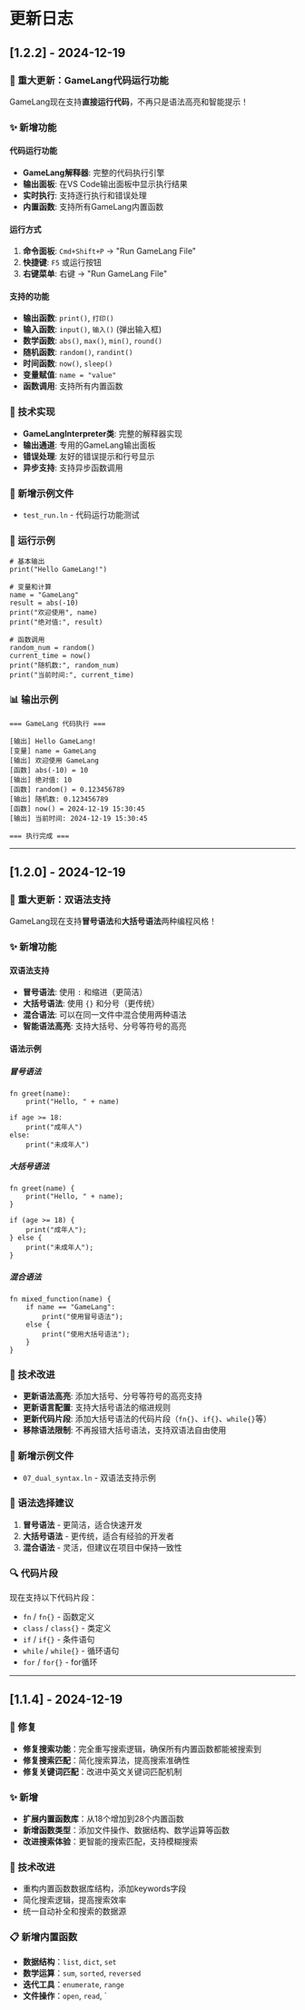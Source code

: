 # 更新日志

## [1.2.2] - 2024-12-19

### 🎉 重大更新：GameLang代码运行功能
GameLang现在支持**直接运行代码**，不再只是语法高亮和智能提示！

### ✨ 新增功能

#### 代码运行功能
- **GameLang解释器**: 完整的代码执行引擎
- **输出面板**: 在VS Code输出面板中显示执行结果
- **实时执行**: 支持逐行执行和错误处理
- **内置函数**: 支持所有GameLang内置函数

#### 运行方式
1. **命令面板**: `Cmd+Shift+P` → "Run GameLang File"
2. **快捷键**: `F5` 或运行按钮
3. **右键菜单**: 右键 → "Run GameLang File"

#### 支持的功能
- **输出函数**: `print()`, `打印()`
- **输入函数**: `input()`, `输入()` (弹出输入框)
- **数学函数**: `abs()`, `max()`, `min()`, `round()`
- **随机函数**: `random()`, `randint()`
- **时间函数**: `now()`, `sleep()`
- **变量赋值**: `name = "value"`
- **函数调用**: 支持所有内置函数

### 🔧 技术实现
- **GameLangInterpreter类**: 完整的解释器实现
- **输出通道**: 专用的GameLang输出面板
- **错误处理**: 友好的错误提示和行号显示
- **异步支持**: 支持异步函数调用

### 📁 新增示例文件
- `test_run.ln` - 代码运行功能测试

### 🎯 运行示例
```ln
# 基本输出
print("Hello GameLang!")

# 变量和计算
name = "GameLang"
result = abs(-10)
print("欢迎使用", name)
print("绝对值:", result)

# 函数调用
random_num = random()
current_time = now()
print("随机数:", random_num)
print("当前时间:", current_time)
```

### 📊 输出示例
```
=== GameLang 代码执行 ===

[输出] Hello GameLang!
[变量] name = GameLang
[输出] 欢迎使用 GameLang
[函数] abs(-10) = 10
[输出] 绝对值: 10
[函数] random() = 0.123456789
[输出] 随机数: 0.123456789
[函数] now() = 2024-12-19 15:30:45
[输出] 当前时间: 2024-12-19 15:30:45

=== 执行完成 ===
```

---

## [1.2.0] - 2024-12-19

### 🎉 重大更新：双语法支持
GameLang现在支持**冒号语法**和**大括号语法**两种编程风格！

### ✨ 新增功能

#### 双语法支持
- **冒号语法**: 使用 `:` 和缩进（更简洁）
- **大括号语法**: 使用 `{}` 和分号（更传统）
- **混合语法**: 可以在同一文件中混合使用两种语法
- **智能语法高亮**: 支持大括号、分号等符号的高亮

#### 语法示例

##### 冒号语法
```ln
fn greet(name):
    print("Hello, " + name)

if age >= 18:
    print("成年人")
else:
    print("未成年人")
```

##### 大括号语法
```ln
fn greet(name) {
    print("Hello, " + name);
}

if (age >= 18) {
    print("成年人");
} else {
    print("未成年人");
}
```

##### 混合语法
```ln
fn mixed_function(name) {
    if name == "GameLang":
        print("使用冒号语法");
    else {
        print("使用大括号语法");
    }
}
```

### 🔧 技术改进
- **更新语法高亮**: 添加大括号、分号等符号的高亮支持
- **更新语言配置**: 支持大括号语法的缩进规则
- **更新代码片段**: 添加大括号语法的代码片段（`fn{}`、`if{}`、`while{}`等）
- **移除语法限制**: 不再报错大括号语法，支持双语法自由使用

### 📁 新增示例文件
- `07_dual_syntax.ln` - 双语法支持示例

### 🎯 语法选择建议
1. **冒号语法** - 更简洁，适合快速开发
2. **大括号语法** - 更传统，适合有经验的开发者
3. **混合语法** - 灵活，但建议在项目中保持一致性

### 🔍 代码片段
现在支持以下代码片段：
- `fn` / `fn{}` - 函数定义
- `class` / `class{}` - 类定义
- `if` / `if{}` - 条件语句
- `while` / `while{}` - 循环语句
- `for` / `for{}` - for循环

---

## [1.1.4] - 2024-12-19

### 🐛 修复
- **修复搜索功能**：完全重写搜索逻辑，确保所有内置函数都能被搜索到
- **修复搜索匹配**：简化搜索算法，提高搜索准确性
- **修复关键词匹配**：改进中英文关键词匹配机制

### ✨ 新增
- **扩展内置函数库**：从18个增加到28个内置函数
- **新增函数类型**：添加文件操作、数据结构、数学运算等函数
- **改进搜索体验**：更智能的搜索匹配，支持模糊搜索

### 🔧 技术改进
- 重构内置函数数据库结构，添加keywords字段
- 简化搜索逻辑，提高搜索效率
- 统一自动补全和搜索的数据源

### 📋 新增内置函数
- **数据结构**：`list`, `dict`, `set`
- **数学运算**：`sum`, `sorted`, `reversed`
- **迭代工具**：`enumerate`, `range`
- **文件操作**：`open`, `read`, `